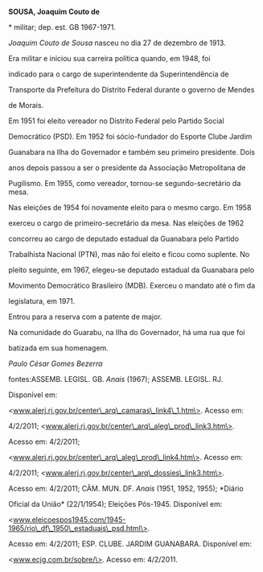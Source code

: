 **SOUSA, Joaquim Couto de**



\* militar; dep. est. GB 1967-1971.



*Joaquim Couto de Sousa* nasceu no dia 27 de dezembro de 1913.



Era militar e iniciou sua carreira política quando, em 1948, foi

indicado para o cargo de superintendente da Superintendência de

Transporte da Prefeitura do Distrito Federal durante o governo de Mendes

de Morais.



Em 1951 foi eleito vereador no Distrito Federal pelo Partido Social

Democrático (PSD). Em 1952 foi sócio-fundador do Esporte Clube Jardim

Guanabara na Ilha do Governador e também seu primeiro presidente. Dois

anos depois passou a ser o presidente da Associação Metropolitana de

Pugilismo. Em 1955, como vereador, tornou-se segundo-secretário da mesa.

Nas eleições de 1954 foi novamente eleito para o mesmo cargo. Em 1958

exerceu o cargo de primeiro-secretário da mesa. Nas eleições de 1962

concorreu ao cargo de deputado estadual da Guanabara pelo Partido

Trabalhista Nacional (PTN), mas não foi eleito e ficou como suplente. No

pleito seguinte, em 1967, elegeu-se deputado estadual da Guanabara pelo

Movimento Democrático Brasileiro (MDB). Exerceu o mandato até o fim da

legislatura, em 1971.



Entrou para a reserva com a patente de major.



Na comunidade do Guarabu, na Ilha do Governador, há uma rua que foi

batizada em sua homenagem.



*Paulo César Gomes Bezerra*



fontes:ASSEMB. LEGISL. GB. *Anais* (1967); ASSEMB. LEGISL. RJ.

Disponível em:

\<www.alerj.rj.gov.br/center\_arq\_camaras\_link4\_1.htm\>. Acesso em:

4/2/2011; \<www.alerj.rj.gov.br/center\_arq\_aleg\_prod\_link3.htm\>.

Acesso em: 4/2/2011;

\<www.alerj.rj.gov.br/center\_arq\_aleg\_prod\_link4.htm\>. Acesso em:

4/2/2011; \<www.alerj.rj.gov.br/center\_arq\_dossies\_link3.htm\>.

Acesso em: 4/2/2011; CÂM. MUN. DF. *Anais* (1951, 1952, 1955); *Diário

Oficial da União* (22/1/1954); Eleições Pós-1945. Disponível em:

\<www.eleicoespos1945.com/1945-1965/rio\_df\_1950\_estaduais\_psd.html\>.

Acesso em: 4/2/2011; ESP. CLUBE. JARDIM GUANABARA. Disponível em:

\<www.ecjg.com.br/sobre/\>. Acesso em: 4/2/2011.

